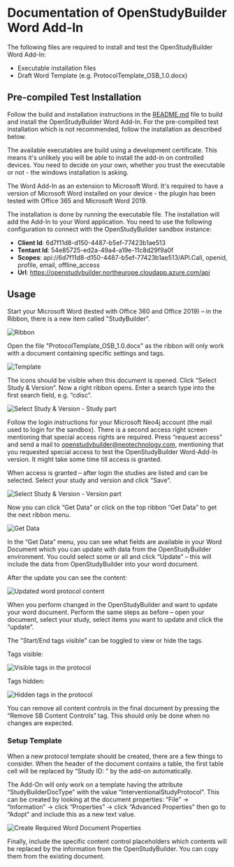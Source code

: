 # Documentation of OpenStudyBuilder Word Add-In

The following files are required to install and test the OpenStudyBuilder Word Add-In:

- Executable installation files
- Draft Word Template (e.g. ProtocolTemplate_OSB_1.0.docx)

## Pre-compiled Test Installation

Follow the build and installation instructions in the [README.md](../README.md) file to build and install the OpenStudyBuilder Word Add-In. For the pre-compilled test installation which is not recommended, follow the installation as described below.

The available executables are build using a development certificate. This means it's unlikely you will be able to install the add-in on controlled devices. You need to decide on your own, whether you trust the executable or not - the windows installation is asking.

The Word Add-In as an extension to Microsoft Word. It's required to have a version of Microsoft Word installed on your device - the plugin has been tested with Office 365 and Microsoft Word 2019. 

The installation is done by running the executable file. The installation will add the Add-In to your Word application. You need to use the following configuration to connect with the OpenStudyBuilder sandbox instance:

- **Client Id**: 6d7f11d8-d150-4487-b5ef-77423b1ae513
- **Tentant Id**: 54e85725-ed2a-49a4-a19e-11c8d29f9a0f
- **Scopes**: api://6d7f11d8-d150-4487-b5ef-77423b1ae513/API.Call, openid, profile, email, offline_access
- **Url**: https://openstudybuilder.northeurope.cloudapp.azure.com/api

## Usage

Start your Microsoft Word (tested with Office 360 and Office 2019) – in the Ribbon, there is a new item called "StudyBuilder".

![Ribbon](./img/docum_01.png)

Open the file "ProtocolTemplate_OSB_1.0.docx" as the ribbon will only work with a document containing specific settings and tags.

![Template](./img/docum_02.png)

The icons should be visible when this document is opened. Click “Select Study & Version”. Now a right ribbon opens. Enter a search type into the first search field, e.g. “cdisc”. 

![Select Study & Version - Study part](./img/docum_03.png)

Follow the login instructions for your Microsoft Neo4j account (the mail used to login for the sandbox). There is a second access right screen mentioning that special access rights are required. Press “request access” and send a mail to <a href="mailto:openstudybuilder@neotechnology.com">openstudybuilder@neotechnology.com</a>, mentioning that you requested special access to test the OpenStudyBuilder Word-Add-In version. It might take some time till access is granted.

When access is granted – after login the studies are listed and can be selected. Select your study and version and click “Save”.

![Select Study & Version - Version part](./img/docum_04.png)

Now you can click “Get Data” or click on the top ribbon “Get Data” to get the next ribbon menu. 

![Get Data](./img/docum_05.png)

In the “Get Data” menu, you can see what fields are available in your Word Document which you can update with data from the OpenStudyBuilder environment. You could select some or all and click “Update” – this will include the data from OpenStudyBuilder into your word document.

After the update you can see the content:

![Updated word protocol content](./img/docum_06.png)

When you perform changed in the OpenStudyBuilder and want to update your word document. Perform the same steps as before – open your document, select your study, select items you want to update and click the “update”.

The "Start/End tags visible" can be toggled to view or hide the tags. 

Tags visible:

![Visible tags in the protocol](./img/docum_07.png)

Tags hidden:

![Hidden tags in the protocol](./img/docum_08.png)

You can remove all content controls in the final document by pressing the “Remove SB Content Controls” tag. This should only be done when no changes are expected.

### Setup Template

When a new protocol template should be created, there are a few things to consider. When the header of the document contains a table, the first table cell will be replaced by “Study ID: <selected id>” by the add-on automatically.

The Add-On will only work on a template having the attribute “StudyBuilderDocType” with the value “InterventionalStudyProtocol”. This can be created by looking at the document properties: “File” -> “Information” -> click “Properties” -> click “Advanced Properties” then go to “Adopt” and include this as a new text value.

![Create Required Word Document Properties](./img/docum_09.png)

Finally, include the specific content control placeholders which contents will be replaced by the information from the OpenStudyBuilder. You can copy them from the existing document.



